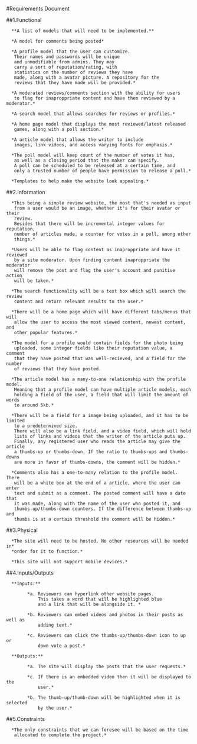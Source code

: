 #Requirements Document


##1.Functional

      **A list of models that will need to be implemented.**
      
      *A model for comments being posted*

      *A profile model that the user can customize.
       Their names and passwords will be unique
       and unmodifiable from admins. They may 
       carry a sort of reputation/rating, with
       statistics on the number of reviews they have 
       made, along with a avatar picture. A repository for the
       reviews that they have made will be provided.*
      
      *A moderated reviews/comments section with the ability for users 
       to flag for inaproppriate content and have them reviewed by a moderator.*
      
      *A search model that allows searches for reviews or profiles.*

      *A home page model that displays the most reviewed/latest released 
       games, along with a poll section.*

      *A article model that allows the writer to include 
       images, link videos, and access varying fonts for emphasis.*

      *The poll model will keep count of the number of votes it has,
       as well as a closing period that the maker can specify.
       A poll can be scheduled to be released at a certain time, and
       only a trusted number of people have permission to release a poll.*

      *Templates to help make the website look appealing.*

##2.Information

      *This being a simple review website, the most that's needed as input 
       from a user would be an image, whether it's for their avatar or their 
       review.
       Besides that there will be incremental integer values for reputation, 
       number of articles made, a counter for votes in a poll, among other 
       things.*
       
      *Users will be able to flag content as inaproppriate and have it reviewed
       by a site moderator. Upon finding content inaproppriate the moderator 
       will remove the post and flag the user's account and punitive action 
       will be taken.*
       
      *The search functionality will be a text box which will search the review
       content and return relevant results to the user.*
       
      *There will be a home page which will have different tabs/menus that will
       allow the user to access the most viewed content, newest content, and 
       other popular features.*
      
      *The model for a profile would contain fields for the photo being 
       uploaded, some integer fields like their reputation value, a comment 
       that they have posted that was well-recieved, and a field for the number 
       of reviews that they have posted.
       
      *The article model has a many-to-one relationship with the profile model.
       Meaning that a profile model can have multiple article models, each 
       holding a field of the user, a field that will limit the amount of words
       to around 5kb.*
       
      *There will be a field for a image being uploaded, and it has to be limited
       to a predetermined size. 
       There will also be a link field, and a video field, which will hold 
       lists of links and videos that the writer of the article puts up. 
       Finally, any registered user who reads the article may give the article 
       a thumbs-up or thumbs-down. If the ratio to thumbs-ups and thumbs-downs 
       are more in favor of thumbs-downs, the comment will be hidden.* 
       
      *Comments also has a one-to-many relation to the profile model. There 
       will be a white box at the end of a article, where the user can enter 
       text and submit as a comment. The posted comment will have a date that 
       it was made, along with the name of the user who posted it, and 
       thumbs-up/thumbs-down counters. If the difference between thumbs-up and 
       thumbs is at a certain threshold the comment will be hidden.*
      
##3.Physical
      
      *The site will need to be hosted. No other resources will be needed in* 
      *order for it to function.*
        
      *This site will not support mobile devices.*
      
##4.Inputs/Outputs
      
      **Inputs:**

            *a. Reviewers can hyperlink other website pages.
                This takes a word that will be highlighted blue
                and a link that will be alongside it. *

            *b. Reviewers can embed videos and photos in their posts as well as
                adding text.*
            
            *c. Reviewers can click the thumbs-up/thumbs-down icon to up or 
                down vote a post.*
      
      **Outputs:**
      
            *a. The site will display the posts that the user requests.*
            
            *c. If there is an embedded video then it will be displayed to the 
                user.*
            
            *b. The thumb-up/thumb-down will be highlighted when it is selected
                by the user.*
	
##5.Constraints
      
      *The only constraints that we can foresee will be based on the time 
       allocated to complete the project.*
       

